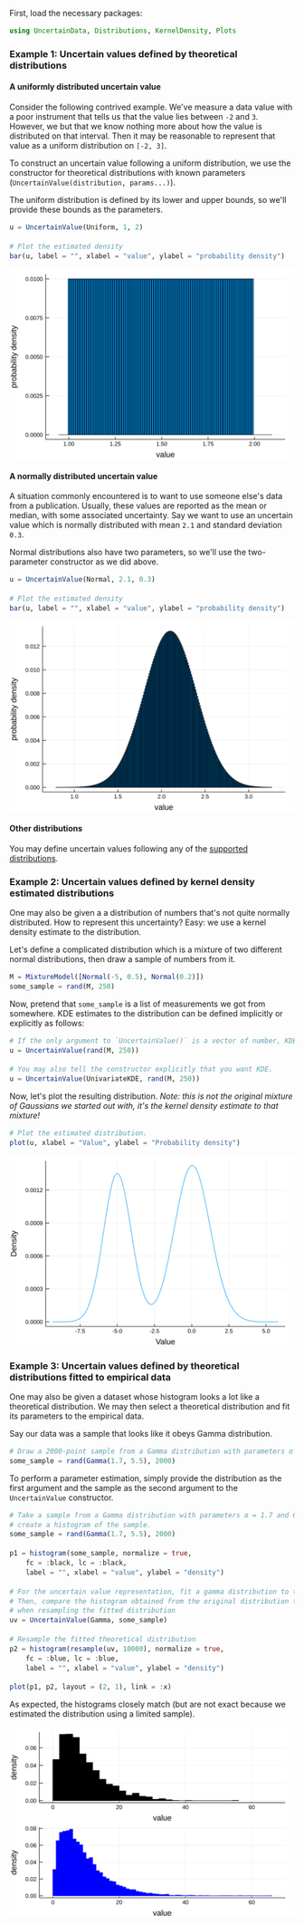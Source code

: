 

First, load the necessary packages:

```julia
using UncertainData, Distributions, KernelDensity, Plots
```

### Example 1: Uncertain values defined by theoretical distributions

#### A uniformly distributed uncertain value
Consider the following contrived example. We've measure a data value with a poor instrument 
that tells us that the value lies between `-2` and `3`. However, we but that we know nothing 
more about how the value is distributed on that interval. Then it may be reasonable to 
represent that value as a uniform distribution on `[-2, 3]`.

To construct an uncertain value following a uniform distribution, we use the constructor 
for theoretical distributions with known parameters 
(`UncertainValue(distribution, params...)`). 

The uniform distribution is defined by its lower and upper bounds, so we'll provide 
these bounds as the parameters. 

```julia
u = UncertainValue(Uniform, 1, 2)

# Plot the estimated density
bar(u, label = "", xlabel = "value", ylabel = "probability density")
```


![](uncertainvalue_theoretical_uniform.svg)


#### A normally distributed uncertain value

A situation commonly encountered is to want to use someone else's data from a publication. 
Usually, these values are reported as the mean or median, with some associated uncertainty. 
Say we want to use an uncertain value which is normally distributed with mean `2.1` and 
standard deviation `0.3`.

Normal distributions also have two parameters, so we'll use the two-parameter constructor 
as we did above. 

```julia
u = UncertainValue(Normal, 2.1, 0.3)

# Plot the estimated density
bar(u, label = "", xlabel = "value", ylabel = "probability density")
```


![](uncertainvalue_theoretical_normal.svg)

#### Other distributions 

You may define uncertain values following any of the 
[supported distributions](uncertainvalues_theoreticaldistributions.md). 


### Example 2: Uncertain values defined by kernel density estimated distributions

One may also be given a a distribution of numbers that's not quite normally distributed. 
How to represent this uncertainty? Easy: we use a kernel density estimate to the distribution.

Let's define a complicated distribution which is a mixture of two different normal 
distributions, then draw a sample of numbers from it.

```julia
M = MixtureModel([Normal(-5, 0.5), Normal(0.2)])
some_sample = rand(M, 250)
```

Now, pretend that `some_sample` is a list of measurements we got from somewhere. 
KDE estimates to the distribution can be defined implicitly or explicitly as follows:

```julia 
# If the only argument to `UncertainValue()` is a vector of number, KDE will be triggered.
u = UncertainValue(rand(M, 250)) 

# You may also tell the constructor explicitly that you want KDE. 
u = UncertainValue(UnivariateKDE, rand(M, 250))
```

Now, let's plot the resulting distribution. _Note: this is not the original mixture of 
Gaussians we started out with, it's the kernel density estimate to that mixture!_

```julia 
# Plot the estimated distribution.
plot(u, xlabel = "Value", ylabel = "Probability density")
```

![](uncertainvalue_kde_bimodal.svg)


### Example 3: Uncertain values defined by theoretical distributions fitted to empirical data

One may also be given a dataset whose histogram looks a lot like a theoretical
distribution. We may then select a theoretical distribution and fit its
parameters to the empirical data. 

Say our data was a sample that looks like it obeys Gamma distribution. 

```julia 
# Draw a 2000-point sample from a Gamma distribution with parameters α = 1.7 and θ = 5.5
some_sample = rand(Gamma(1.7, 5.5), 2000)
```

To perform a parameter estimation, simply provide the distribution as the first 
argument and the sample as the second argument to the `UncertainValue` constructor.

```julia
# Take a sample from a Gamma distribution with parameters α = 1.7 and θ = 5.5 and 
# create a histogram of the sample.
some_sample = rand(Gamma(1.7, 5.5), 2000)

p1 = histogram(some_sample, normalize = true,
    fc = :black, lc = :black,
    label = "", xlabel = "value", ylabel = "density")

# For the uncertain value representation, fit a gamma distribution to the sample. 
# Then, compare the histogram obtained from the original distribution to that obtained 
# when resampling the fitted distribution 
uv = UncertainValue(Gamma, some_sample)

# Resample the fitted theoretical distribution
p2 = histogram(resample(uv, 10000), normalize = true,
    fc = :blue, lc = :blue,
    label = "", xlabel = "value", ylabel = "density")

plot(p1, p2, layout = (2, 1), link = :x)
```

As expected, the histograms closely match (but are not exact because we estimated
the distribution using a limited sample).

![](uncertainvalue_theoretical_fitted_gamma.svg)
